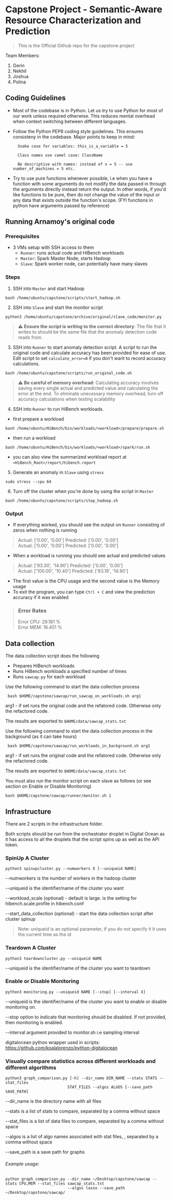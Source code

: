 # Capstone Project - Semantic-Aware Resource Characterization and Prediction

> This is the Official Github repo for the capstone project

Team Members:

1. Gerin
2. Nekhil
3. Joshua
4. Polina

## Coding Guidelines

* Most of the codebase is in Python. Let us try to use Python for most of our work unless required otherwise. This reduces mental overhead when context switching between different languages.

* Follow the Python PEP8 coding style guidelines. This ensures consisteny in the codebase. Major points to keep in mind:

        Snake case for variables: this_is_a_variable = 5

        Class names use camel case: ClassName

        Be descriptive with names: instead of x = 5 -- use number_of_machines = 5 etc.
        
* Try to use pure functions whenever possible, i.e when you have a function with some arguments do not modify the data passed in through the arguments directly instead return the output. In other words, if you'd like functions to be pure, then do not change the value of the input or any data that exists outside the function's scope. (FYI functions in python have arguments passed by reference)

## Running Arnamoy's original code

### Prerequisites
 * 3 VMs setup with SSH access to them
     * `Runner`: runs actual code and HiBench workloads
     * `Master`: Spark Master Node, starts Hadoop
     * `Slave`: Spark worker node, can potentially have many slaves

### Steps
1. SSH into `Master` and start Hadoop
```
bash /home/ubuntu/capstone/scripts/start_hadoop.sh
```

2. SSH into `Slave` and start the monitor script
```
python3 /home/ubuntu/capstone/archive/original/slave_code/monitor.py
```

> :warning: **Ensure the script is writing to the correct directory**: The file that it writes to should be the same file that the anomaly detection code reads from.

3. SSH into `Runner` to start anomaly detection script. A script to run the original code and calculate accuracy has been provided for ease of use. Edit script to set `calculate_error=0` if you don't want to record accuracy calculations.
```
bash /home/ubuntu/capstone/scripts/run_original_code.sh
```

> :warning: **Be careful of memory overhead**: Calculating accuracy involves saving every single actual and predicted value and calculating the error at the end. To eliminate unecessary memory overhead, turn off accuracy calculations when testing scalability

4. SSH into `Runner` to run HiBench workloads.
* first prepare a workload
```
bash /home/ubuntu/HiBench/bin/workloads/<workload>/prepare/prepare.sh
```
* then run a workload
```
bash /home/ubuntu/HiBench/bin/workloads/<workload>/spark/run.sh
```
* you can also view the summarized workload report at `<HiBench_Root>/report/hibench.report`

5. Generate an anomaly in `Slave` using `stress`
```
sudo stress --cpu 64
```

6. Turn off the cluster when you're done by using the script in `Master`
```
bash /home/ubuntu/capstone/scripts/stop_hadoop.sh
```

### Output
* If everything worked, you should see the output on `Runner` consisting of zeros when nothing is running
> Actual: ['0.00', '0.00'] Predicted: ['0.00', '0.00']  
> Actual: ['0.00', '0.00'] Predicted: ['0.00', '0.00']

* When a workload is running you should see actual and predicted values
> Actual: ['93.30', '14.90'] Predicted: ['0.00', '0.00']  
> Actual: ['100.00', '10.40'] Predicted: ['83.18', '14.90']

* The first value is the CPU usage and the second value is the Memory usage
* To exit the program, you can type `Ctrl + C` and view the prediction accuracy if it was enabled
> ### Error Rates ###  
> Error CPU: 29.181 %  
> Error MEM: 16.451 %  

## Data collection
The data collection script does the following
- Prepares HiBench workloads
- Runs HiBench workloads a specified number of times
- Runs `sawcap.py` for each workload

Use the following command to start the data collection process
```
 bash $HOME/capstone/sawcap/run_sawcap_on_workloads.sh arg1
```
arg1 - if set runs the original code and the refatored code. Otherwise only the refactored code.

The results are exported to `$HOME/data/sawcap_stats.txt`

Use the following command to start the data collection process in the background (as it can take hours)
```
 bash $HOME/capstone/sawcap/run_workloads_in_background.sh arg1
```
arg1 - if set runs the original code and the refatored code. Otherwise only the refactored code.

The results are exported to `$HOME/data/sawcap_stats.txt`

You must also run the monitor script on each slave as follows (or see section on Enable or Disable Monitoring)
```
bash $HOME/capstone/sawcap/runner/monitor.sh 1
```

## Infrastructure
There are 2 scripts in the infrastructure folder. 

Both scripts should be run from the orchestrator droplet in Digital Ocean as it has access to all the droplets that the script spins up as well as the API token.

### SpinUp A Cluster
```
python3 spinupcluster.py --numworkers X [--uniqueid NAME]
```
--numworkers is the number of workers in the hadoop cluster

--uniqueid is the identifier/name of the cluster you want

--workload_scale (optional) - default is large. is the setting for hibench.scale.profile  in hibench.conf

--start_data_collection (optional) - start the data collection script after cluster spinup

> Note: uniqueid is an optional parameter, if you do not specify it it uses the current time as the id

### Teardown A Cluster
```
python3 teardowncluster.py --uniqueid NAME
```
--uniqueid is the identifier/name of the cluster you want to teardown

### Enable or Disable Monitoring
```
python3 monitoring.py --uniqueid NAME [--stop] [--interval X]
```
--uniqueid is the identifier/name of the cluster you want to enable or disable monitoring on.

--stop option to indicate that monitoring should be disabled. If not provided, then monitoring is enabled.

--interval argument provided to monitor.sh i.e sampling interval

digitalocean python wrapper used in scripts: https://github.com/koalalorenzo/python-digitalocean

### Visually compare statistics across different workloads and different algorithms
```
python3 graph_comparison.py [-h] --dir_name DIR_NAME --stats STATS --stat_files
                           STAT_FILES --algos ALGOS [--save_path SAVE_PATH]
```
--dir_name is the directory name with all files

--stats is a list of stats to compare, separated by a comma without space

--stat_files is a list of data files to compare, separated by a comma without space

--algos is a list of algo names associated with stat files, , separated by a comma without space

--save_path is a save path for graphs

###### Example usage:
```
python graph_comparison.py --dir_name ~/Desktop/capstone/sawcap --stats CPU,MEM --stat_files sawcap_stats.txt 
                           --algos lasso --save_path ~/Desktop/capstone/sawcap/
```
